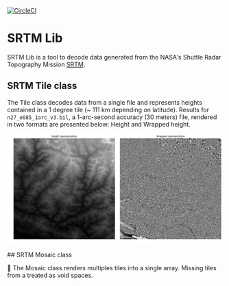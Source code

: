 [![CircleCI](https://circleci.com/gh/cmedinaarmas/srtmlib/tree/master.svg?style=svg)](https://circleci.com/gh/cmedinaarmas/srtmlib/tree/master)
# SRTM Lib
SRTM Lib is a tool to decode data generated from the NASA's Shuttle Radar Topography Mission [SRTM](https://www2.jpl.nasa.gov/srtm/).
## SRTM Tile class
The Tile class decodes data from a single file and represents heights contained in a 1 degree tile (~ 111 km depending on latitude). Results for `n27_e085_1arc_v3.bil`, a 1-arc-second accuracy (30 meters) file, rendered in two formats are presented below: Height and Wrapped height.
<p align="center">
  <img src="docs/block.png">
</p>
## SRTM Mosaic class

:construction:
The Mosaic class renders multiples tiles into a single array. Missing tiles from a treated as void spaces.
